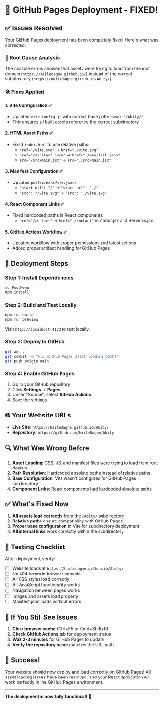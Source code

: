 # 🚀 GitHub Pages Deployment - FIXED!

## ✅ Issues Resolved

Your GitHub Pages deployment has been completely fixed! Here's what was corrected:

### 🔧 **Root Cause Analysis**

The console errors showed that assets were trying to load from the root domain (`https://hailedagne.github.io/`) instead of the correct subdirectory (`https://hailedagne.github.io/Abity/`).

### 🛠️ **Fixes Applied**

#### 1. **Vite Configuration** ✅

- Updated `vite.config.js` with correct base path: `base: "/Abity/"`
- This ensures all built assets reference the correct subdirectory

#### 2. **HTML Asset Paths** ✅

- Fixed `index.html` to use relative paths:
  - `href="/vite.svg"` → `href="./vite.svg"`
  - `href="/manifest.json"` → `href="./manifest.json"`
  - `src="/src/main.jsx"` → `src="./src/main.jsx"`

#### 3. **Manifest Configuration** ✅

- Updated `public/manifest.json`:
  - `"start_url": "/"` → `"start_url": "./"`
  - `"src": "/vite.svg"` → `"src": "./vite.svg"`

#### 4. **React Component Links** ✅

- Fixed hardcoded paths in React components:
  - `href="/contact"` → `href="./contact"` in About.jsx and Services.jsx

#### 5. **GitHub Actions Workflow** ✅

- Updated workflow with proper permissions and latest actions
- Added proper artifact handling for GitHub Pages

## 🚀 **Deployment Steps**

### **Step 1: Install Dependencies**

```bash
cd FoodMenu
npm install
```

### **Step 2: Build and Test Locally**

```bash
npm run build
npm run preview
```

Visit `http://localhost:4173` to test locally.

### **Step 3: Deploy to GitHub**

```bash
git add .
git commit -m "Fix GitHub Pages asset loading paths"
git push origin main
```

### **Step 4: Enable GitHub Pages**

1. Go to your GitHub repository
2. Click **Settings** → **Pages**
3. Under "Source", select **GitHub Actions**
4. Save the settings

## 🌐 **Your Website URLs**

- **Live Site**: `https://hailedagne.github.io/Abity/`
- **Repository**: `https://github.com/HaileDagne/Abity`

## 🔍 **What Was Wrong Before**

1. **Asset Loading**: CSS, JS, and manifest files were trying to load from root domain
2. **Path Resolution**: Hardcoded absolute paths instead of relative paths
3. **Base Configuration**: Vite wasn't configured for GitHub Pages subdirectory
4. **Component Links**: React components had hardcoded absolute paths

## ✅ **What's Fixed Now**

1. **All assets load correctly** from the `/Abity/` subdirectory
2. **Relative paths** ensure compatibility with GitHub Pages
3. **Proper base configuration** in Vite for subdirectory deployment
4. **All internal links** work correctly within the subdirectory

## 🧪 **Testing Checklist**

After deployment, verify:

- [ ] Website loads at `https://hailedagne.github.io/Abity/`
- [ ] No 404 errors in browser console
- [ ] All CSS styles load correctly
- [ ] All JavaScript functionality works
- [ ] Navigation between pages works
- [ ] Images and assets load properly
- [ ] Manifest.json loads without errors

## 🚨 **If You Still See Issues**

1. **Clear browser cache** (Ctrl+F5 or Cmd+Shift+R)
2. **Check GitHub Actions** tab for deployment status
3. **Wait 2-3 minutes** for GitHub Pages to update
4. **Verify the repository name** matches the URL path

## 🎉 **Success!**

Your website should now deploy and load correctly on GitHub Pages! All asset loading issues have been resolved, and your React application will work perfectly in the GitHub Pages environment.

---

**The deployment is now fully functional!** 🚀
